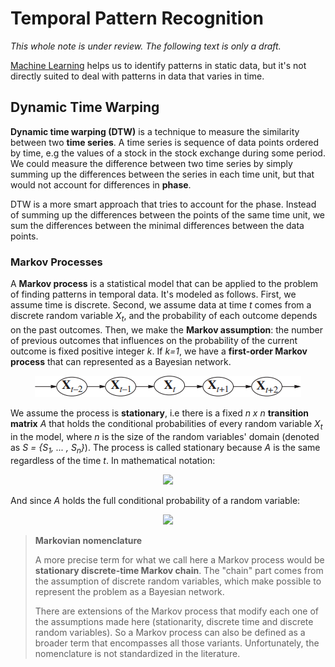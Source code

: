 # Temporal Pattern Recognition
*This whole note is under review. The following text is only a draft.*

[Machine Learning](machine-learning.md) helps us to identify patterns in static data, but it's not directly suited to deal with patterns in data that varies in time.

## Dynamic Time Warping
**Dynamic time warping (DTW)** is a technique to measure the similarity between two **time series**. A time series is sequence of data points ordered by time, e.g the values of a stock in the stock exchange during some period. We could measure the difference between two time series by simply summing up the differences between the series in each time unit, but that would not account for differences in **phase**.

DTW is a more smart approach that tries to account for the phase. Instead of summing up the differences between the points of the same time unit, we sum the differences between the minimal differences between the data points.

### Markov Processes
A **Markov process** is a statistical model that can be applied to the problem of finding patterns in temporal data. It's modeled as follows. First, we assume time is discrete. Second, we assume data at time *t* comes from a discrete random variable *X<sub>t<sub>*, and the probability of each outcome depends on the past outcomes. Then, we make the **Markov assumption**: the number of previous outcomes that influences on the probability of the current outcome is fixed positive integer *k*. If *k=1*, we have a **first-order Markov process** that can represented as a Bayesian network.

<p align="center"><img src="images\markov_process.png" title="First-order Markov process"/></p>

We assume the process is **stationary**, i.e there is a fixed *n x n* **transition matrix** *A* that holds the conditional probabilities of every random variable *X<sub>t</sub>* in the model, where *n* is the size of the random variables' domain (denoted as *S = {S<sub>1</sub>, ... , S<sub>n</sub>}*). The process is called stationary because *A* is the same regardless of the time *t*. In mathematical notation:

<p align="center"><img src="https://latex.codecogs.com/svg.latex?A=\begin{bmatrix}a_{11}&\dots&a_{1n}\\\vdots&\ddots%20&\\a_{n1}&&%20a_{nn}\end{bmatrix},a_{ij}=P(X_t=S_j|X_{t-1}=S_i)"/></p>

And since *A* holds the full conditional probability of a random variable:

<p align="center"><img src="https://latex.codecogs.com/svg.latex?\sum_{j=1}^na_{ij}=1"/></p>

>**Markovian nomenclature**
>
> A more precise term for what we call here a Markov process would be **stationary discrete-time Markov chain**. The "chain" part comes from the assumption of discrete random variables, which make possible to represent the problem as a Bayesian network.
>
> There are extensions of the Markov process that modify each one of the assumptions made here (stationarity, discrete time and discrete random variables). So a Markov process can also be defined as a broader term that encompasses all those variants. Unfortunately, the nomenclature is not standardized in the literature.


